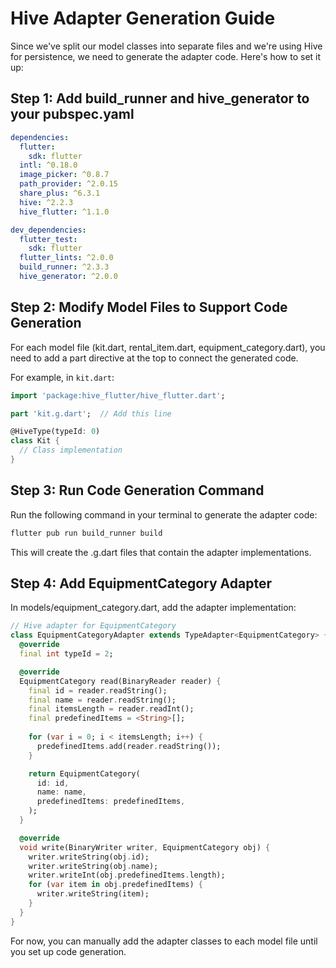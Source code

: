 # Hive Adapter Generation Guide

Since we've split our model classes into separate files and we're using Hive for persistence, we need to generate the adapter code. Here's how to set it up:

## Step 1: Add build_runner and hive_generator to your pubspec.yaml

```yaml
dependencies:
  flutter:
    sdk: flutter
  intl: ^0.18.0
  image_picker: ^0.8.7
  path_provider: ^2.0.15
  share_plus: ^6.3.1
  hive: ^2.2.3
  hive_flutter: ^1.1.0

dev_dependencies:
  flutter_test:
    sdk: flutter
  flutter_lints: ^2.0.0
  build_runner: ^2.3.3
  hive_generator: ^2.0.0
```

## Step 2: Modify Model Files to Support Code Generation

For each model file (kit.dart, rental_item.dart, equipment_category.dart), you need to add a part directive at the top to connect the generated code.

For example, in `kit.dart`:

```dart
import 'package:hive_flutter/hive_flutter.dart';

part 'kit.g.dart';  // Add this line

@HiveType(typeId: 0)
class Kit {
  // Class implementation
}
```

## Step 3: Run Code Generation Command

Run the following command in your terminal to generate the adapter code:

```bash
flutter pub run build_runner build
```

This will create the .g.dart files that contain the adapter implementations.

## Step 4: Add EquipmentCategory Adapter

In models/equipment_category.dart, add the adapter implementation:

```dart
// Hive adapter for EquipmentCategory
class EquipmentCategoryAdapter extends TypeAdapter<EquipmentCategory> {
  @override
  final int typeId = 2;

  @override
  EquipmentCategory read(BinaryReader reader) {
    final id = reader.readString();
    final name = reader.readString();
    final itemsLength = reader.readInt();
    final predefinedItems = <String>[];
    
    for (var i = 0; i < itemsLength; i++) {
      predefinedItems.add(reader.readString());
    }

    return EquipmentCategory(
      id: id,
      name: name,
      predefinedItems: predefinedItems,
    );
  }

  @override
  void write(BinaryWriter writer, EquipmentCategory obj) {
    writer.writeString(obj.id);
    writer.writeString(obj.name);
    writer.writeInt(obj.predefinedItems.length);
    for (var item in obj.predefinedItems) {
      writer.writeString(item);
    }
  }
}
```

For now, you can manually add the adapter classes to each model file until you set up code generation.